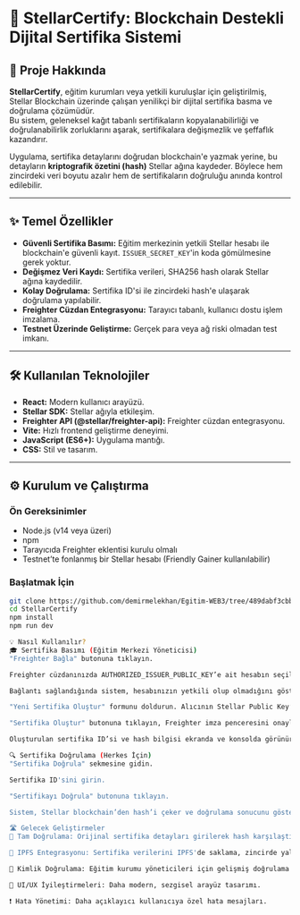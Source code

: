 # 🚀 StellarCertify: Blockchain Destekli Dijital Sertifika Sistemi

## 🌟 Proje Hakkında  
**StellarCertify**, eğitim kurumları veya yetkili kuruluşlar için geliştirilmiş, Stellar Blockchain üzerinde çalışan yenilikçi bir dijital sertifika basma ve doğrulama çözümüdür.  
Bu sistem, geleneksel kağıt tabanlı sertifikaların kopyalanabilirliği ve doğrulanabilirlik zorluklarını aşarak, sertifikalara değişmezlik ve şeffaflık kazandırır.

Uygulama, sertifika detaylarını doğrudan blockchain'e yazmak yerine, bu detayların **kriptografik özetini (hash)** Stellar ağına kaydeder. Böylece hem zincirdeki veri boyutu azalır hem de sertifikaların doğruluğu anında kontrol edilebilir.

---

## ✨ Temel Özellikler

- **Güvenli Sertifika Basımı:** Eğitim merkezinin yetkili Stellar hesabı ile blockchain'e güvenli kayıt. `ISSUER_SECRET_KEY`'in koda gömülmesine gerek yoktur.
- **Değişmez Veri Kaydı:** Sertifika verileri, SHA256 hash olarak Stellar ağına kaydedilir.
- **Kolay Doğrulama:** Sertifika ID'si ile zincirdeki hash'e ulaşarak doğrulama yapılabilir.
- **Freighter Cüzdan Entegrasyonu:** Tarayıcı tabanlı, kullanıcı dostu işlem imzalama.
- **Testnet Üzerinde Geliştirme:** Gerçek para veya ağ riski olmadan test imkanı.

---

## 🛠️ Kullanılan Teknolojiler

- **React:** Modern kullanıcı arayüzü.
- **Stellar SDK:** Stellar ağıyla etkileşim.
- **Freighter API (@stellar/freighter-api):** Freighter cüzdan entegrasyonu.
- **Vite:** Hızlı frontend geliştirme deneyimi.
- **JavaScript (ES6+):** Uygulama mantığı.
- **CSS:** Stil ve tasarım.

---

## ⚙️ Kurulum ve Çalıştırma

### Ön Gereksinimler

- Node.js (v14 veya üzeri)
- npm
- Tarayıcıda Freighter eklentisi kurulu olmalı
- Testnet’te fonlanmış bir Stellar hesabı (Friendly Gainer kullanılabilir)

### Başlatmak İçin

```bash
git clone https://github.com/demirmelekhan/Egitim-WEB3/tree/489dabf3cbb113fe678425f2a9d6c2defc9238ba/Rust-Stellar/stellarcertify
cd StellarCertify
npm install
npm run dev

💡 Nasıl Kullanılır?
🎓 Sertifika Basımı (Eğitim Merkezi Yöneticisi)
"Freighter Bağla" butonuna tıklayın.

Freighter cüzdanınızda AUTHORIZED_ISSUER_PUBLIC_KEY’e ait hesabın seçili ve fonlanmış olduğundan emin olun.

Bağlantı sağlandığında sistem, hesabınızın yetkili olup olmadığını gösterir.

"Yeni Sertifika Oluştur" formunu doldurun. Alıcının Stellar Public Key’ini girin.

"Sertifika Oluştur" butonuna tıklayın, Freighter imza penceresini onaylayın.

Oluşturulan sertifika ID’si ve hash bilgisi ekranda ve konsolda görünür.

🔍 Sertifika Doğrulama (Herkes İçin)
"Sertifika Doğrula" sekmesine gidin.

Sertifika ID'sini girin.

"Sertifikayı Doğrula" butonuna tıklayın.

Sistem, Stellar blockchain’den hash’i çeker ve doğrulama sonucunu gösterir.

🛣️ Gelecek Geliştirmeler
🔐 Tam Doğrulama: Orijinal sertifika detayları girilerek hash karşılaştırması yapılması.

🧬 IPFS Entegrasyonu: Sertifika verilerini IPFS'de saklama, zincirde yalnızca CID tutma.

👤 Kimlik Doğrulama: Eğitim kurumu yöneticileri için gelişmiş doğrulama (ör. backend destekli).

🎨 UI/UX İyileştirmeleri: Daha modern, sezgisel arayüz tasarımı.

❗ Hata Yönetimi: Daha açıklayıcı kullanıcıya özel hata mesajları.